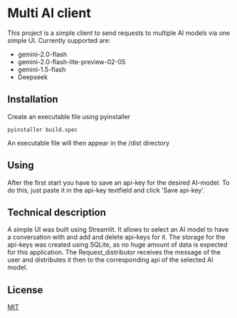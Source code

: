 # Multi AI client
This project is a simple client to send requests to multiple AI models via one simple UI.
Currently supported are:
* gemini-2.0-flash
* gemini-2.0-flash-lite-preview-02-05
* gemini-1.5-flash
* Deepseek

## Installation
Create an executable file using pyinstaller

``` 
pyinstaller build.spec
```
An executable file will then appear in the /dist directory

## Using
After the first start you have to save an api-key for the desired AI-model. To do this, just paste it in the api-key textfield and click 'Save api-key'.

## Technical description
A simple UI was built using Streamlit. It allows to select an AI model to have a conversation with and add and delete api-keys for it. 
The storage for the api-keys was created using SQLite, as no huge amount of data is expected for this application.
The Request_distributor receives the message of the user and distributes it then to the corresponding api of the selected AI model.


## License

[MIT](https://choosealicense.com/licenses/mit/)